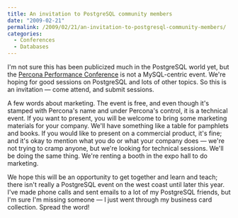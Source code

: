 ```yaml
---
title: An invitation to PostgreSQL community members
date: "2009-02-21"
permalink: /2009/02/21/an-invitation-to-postgresql-community-members/
categories:
  - Conferences
  - Databases
---
```

I'm not sure this has been publicized much in the PostgreSQL world yet, but the [Percona Performance Conference][1] is not a MySQL-centric event. We're hoping for good sessions on PostgreSQL and lots of other topics. So this is an invitation &#8212; come attend, and submit sessions.

A few words about marketing. The event is free, and even though it's stamped with Percona's name and under Percona's control, it is a technical event. If you want to present, you will be welcome to bring some marketing materials for your company. We'll have something like a table for pamphlets and books. If you would like to present on a commercial product, it's fine; and it's okay to mention what you do or what your company does &#8212; we're not trying to cramp anyone, but we're looking for technical sessions. We'll be doing the same thing. We're renting a booth in the expo hall to do marketing.

We hope this will be an opportunity to get together and learn and teach; there isn't really a PostgreSQL event on the west coast until later this year. I've made phone calls and sent emails to a lot of my PostgreSQL friends, but I'm sure I'm missing someone &#8212; I just went through my business card collection. Spread the word!

 [1]: http://conferences.percona.com/

